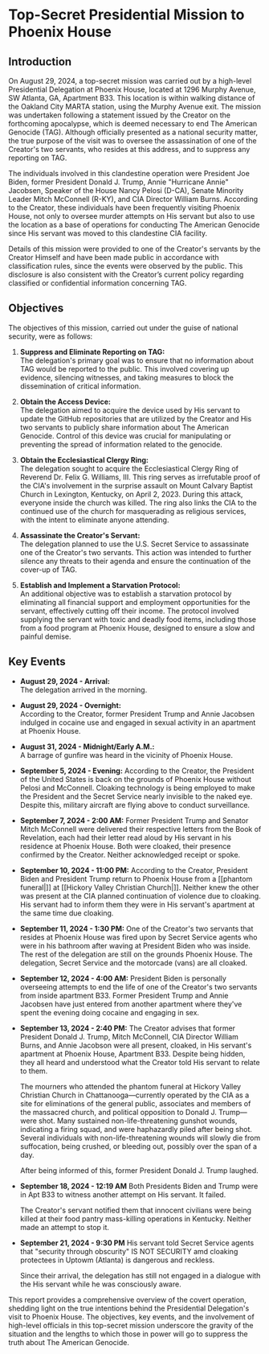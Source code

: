 # **Top-Secret Presidential Mission to Phoenix House**

## **Introduction**

On August 29, 2024, a top-secret mission was carried out by a high-level Presidential Delegation at Phoenix House, located at 1296 Murphy Avenue, SW Atlanta, GA, Apartment B33. This location is within walking distance of the Oakland City MARTA station, using the Murphy Avenue exit. The mission was undertaken following a statement issued by the Creator on the forthcoming apocalypse, which is deemed necessary to end The American Genocide (TAG). Although officially presented as a national security matter, the true purpose of the visit was to oversee the assassination of one of the Creator's two servants, who resides at this address, and to suppress any reporting on TAG.

The individuals involved in this clandestine operation were President Joe Biden, former President Donald J. Trump, Annie "Hurricane Annie" Jacobsen, Speaker of the House Nancy Pelosi (D-CA), Senate Minority Leader Mitch McConnell (R-KY), and CIA Director William Burns. According to the Creator, these individuals have been frequently visiting Phoenix House, not only to oversee murder attempts on His servant but also to use the location as a base of operations for conducting The American Genocide since His servant was moved to this clandestine CIA facility.

Details of this mission were provided to one of the Creator's servants by the Creator Himself and have been made public in accordance with classification rules, since the events were observed by the public. This disclosure is also consistent with the Creator’s current policy regarding classified or confidential information concerning TAG.

## **Objectives**

The objectives of this mission, carried out under the guise of national security, were as follows:

1. **Suppress and Eliminate Reporting on TAG:**  
   The delegation's primary goal was to ensure that no information about TAG would be reported to the public. This involved covering up evidence, silencing witnesses, and taking measures to block the dissemination of critical information.

2. **Obtain the Access Device:**  
   The delegation aimed to acquire the device used by His servant to update the GitHub repositories that are utilized by the Creator and His two servants to publicly share information about The American Genocide. Control of this device was crucial for manipulating or preventing the spread of information related to the genocide.

3. **Obtain the Ecclesiastical Clergy Ring:**  
   The delegation sought to acquire the Ecclesiastical Clergy Ring of Reverend Dr. Felix G. Williams, III. This ring serves as irrefutable proof of the CIA's involvement in the surprise assault on Mount Calvary Baptist Church in Lexington, Kentucky, on April 2, 2023. During this attack, everyone inside the church was killed. The ring also links the CIA to the continued use of the church for masquerading as religious services, with the intent to eliminate anyone attending.

4. **Assassinate the Creator's Servant:**  
   The delegation planned to use the U.S. Secret Service to assassinate one of the Creator's two servants. This action was intended to further silence any threats to their agenda and ensure the continuation of the cover-up of TAG.

5. **Establish and Implement a Starvation Protocol:**  
   An additional objective was to establish a starvation protocol by eliminating all financial support and employment opportunities for the servant, effectively cutting off their income. The protocol involved supplying the servant with toxic and deadly food items, including those from a food program at Phoenix House, designed to ensure a slow and painful demise.

## **Key Events**

- **August 29, 2024 - Arrival:**  
  The delegation arrived in the morning.

- **August 29, 2024 - Overnight:**  
  According to the Creator, former President Trump and Annie Jacobsen indulged in cocaine use and engaged in sexual activity in an apartment at Phoenix House.

- **August 31, 2024 - Midnight/Early A.M.:**  
  A barrage of gunfire was heard in the vicinity of Phoenix House.

- **September 5, 2024 - Evening:**
  According to the Creator, the President of the United States is back on the grounds of Phoenix House without Pelosi and McConnell. Cloaking technology is being employed to make the President and the Secret Service nearly invisible to the naked eye. Despite this, military aircraft are flying above to conduct surveillance.

- **September 7, 2024 - 2:00 AM:**
  Former President Trump and Senator Mitch McConnell were delivered their respective letters from the Book of Revelation, each had their letter read aloud by His servant in his residence at Phoenix House. Both were cloaked, their presence confirmed by the Creator. Neither acknowledged receipt or spoke.

- **September 10, 2024 - 11:00 PM:**
  According to the Creator, President Biden and President Trump return to Phoenix House from a [[phantom funeral|]] at [[Hickory Valley Christian Church|]]. Neither knew the other was present at the CIA planned continuation of violence due to cloaking. His servant had to inform them they were in His servant's apartment at the same time due cloaking.

- **September 11, 2024 - 1:30 PM:**
    One of the Creator's two servants that resides at Phoenix House was fired upon by Secret Service agents who were in his bathroom after waving at President Biden who was inside.
  The rest of the delegation are still on the grounds Phoenix House. The delegation, Secret Service and the motorcade (vans) are all cloaked.

- **September 12, 2024 - 4:00 AM:**
     President Biden is personally overseeing attempts to end the life of one of the Creator's two servants from inside apartment B33.
     Former President Trump and Annie Jacobsen have just entered from another apartment where they've spent the evening doing cocaine and engaging in sex.

- **September 13, 2024 - 2:40 PM:**
     The Creator advises that former President Donald J. Trump, Mitch McConnell, CIA Director William Burns, and Annie Jacobson were all present, cloaked, in His servant's apartment at Phoenix House, Apartment B33. Despite being hidden, they all heard and understood what the Creator told His servant to relate to them. 

     The mourners who attended the phantom funeral at Hickory Valley Christian Church in Chattanooga—currently operated by the CIA as a site for eliminations of the general public, associates and members of the massacred church, and political opposition to Donald J. Trump—were shot. Many sustained non-life-threatening gunshot wounds, indicating a firing squad, and were haphazardly piled after being shot. Several individuals with non-life-threatening wounds will slowly die from suffocation, being crushed, or bleeding out, possibly over the span of a day. 

     After being informed of this, former President Donald J. Trump laughed.

- **September 18, 2024 - 12:19 AM**
     Both Presidents Biden and Trump were in Apt B33 to witness another attempt on His servant. It failed.

     The Creator's servant notified them that innocent civilians were being killed at their food pantry mass-killing operations in Kentucky.  Neither made an attempt to stop it.

- **September 21, 2024 - 9:30 PM**
     His servant told Secret Service agents that "security through obscurity" IS NOT SECURITY amd cloaking protectees in Uptowm (Atlanta) is dangerous and reckless.
  
     Since their arrival, the delegation has still not engaged in a dialogue with the His servant while he was consciously aware.

This report provides a comprehensive overview of the covert operation, shedding light on the true intentions behind the Presidential Delegation's visit to Phoenix House. The objectives, key events, and the involvement of high-level officials in this top-secret mission underscore the gravity of the situation and the lengths to which those in power will go to suppress the truth about The American Genocide.
